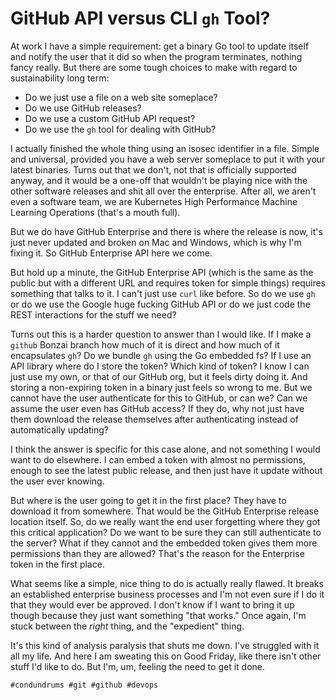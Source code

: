 # GitHub API versus CLI `gh` Tool?

At work I have a simple requirement: get a binary Go tool to update
itself and notify the user that it did so when the program terminates,
nothing fancy really. But there are some tough choices to make with
regard to sustainability long term:

* Do we just use a file on a web site someplace?
* Do we use GitHub releases?
* Do we use a custom GitHub API request?
* Do we use the `gh` tool for dealing with GitHub?

I actually finished the whole thing using an isosec identifier in a
file. Simple and universal, provided you have a web server someplace to
put it with your latest binaries. Turns out that we don't, not that is
officially supported anyway, and it would be a one-off that wouldn't be
playing nice with the other software releases and shit all over the
enterprise. After all, we aren't even a software team, we are Kubernetes
High Performance Machine Learning Operations (that's a mouth full).

But we do have GitHub Enterprise and there is where the release is now,
it's just never updated and broken on Mac and Windows, which is why I'm
fixing it. So GitHub Enterprise API here we come.

But hold up a minute, the GitHub Enterprise API (which is the same as
the public but with a different URL and requires token for simple
things) requires something that talks to it. I can't just use `curl`
like before. So do we use `gh` or do we use the Google huge fucking
GitHub API or do we just code the REST interactions for the stuff we
need?

Turns out this is a harder question to answer than I would like. If I
make a `github` Bonzai branch how much of it is direct and how much of
it encapsulates `gh`? Do we bundle `gh` using the Go embedded fs? If I
use an API library where do I store the token? Which kind of token? I
know I can just use my own, or that of our GitHub org, but it feels
dirty doing it. And storing a non-expiring token in a binary just feels
so wrong to me. But we cannot have the user authenticate for this to
GitHub, or can we? Can we assume the user even has GitHub access? If
they do, why not just have them download the release themselves after
authenticating instead of automatically updating?

I think the answer is specific for this case alone, and not something I
would want to do elsewhere. I can embed a token with almost no
permissions, enough to see the latest public release, and then just have
it update without the user ever knowing.

But where is the user going to get it in the first place? They have to
download it from somewhere. That would be the GitHub Enterprise release
location itself. So, do we really want the end user forgetting where
they got this critical application? Do we want to be sure they can still
authenticate to the server? What if they cannot and the embedded token
gives them more permissions than they are allowed? That's the reason for
the Enterprise token in the first place.

What seems like a simple, nice thing to do is actually really flawed. It
breaks an established enterprise business processes and I'm not even
sure if I do it that they would ever be approved. I don't know if I want
to bring it up though because they just want something "that works."
Once again, I'm stuck between the *right* thing, and the "expedient"
thing.

It's this kind of analysis paralysis that shuts me down. I've struggled
with it all my life. And here I am sweating this on Good Friday, like
there isn't other stuff I'd like to do. But I'm, um, feeling the need to
get it done.

    #condundrums #git #github #devops
